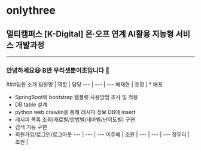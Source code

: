 # onlythree
## 멀티캠퍼스 [K-Digital] 온·오프 연계 AI활용 지능형 서비스 개발과정
---
### 안녕하세요&#128515; B반 우리셋뿐이조입니다 &#128588;

###팀원 소개
팀원명 | 역할 | 담당
--- | --- | ---
배재현 | 조장 | * 배포
* SpringBoot에 bootstrap 템플릿 사용방법 조사 및 적용
* DB table 설계
* python web crawlin을 통해 레시피 정보 DB에 insert
* 레시피 목록 조회(재료별/방법별/테마별/난이도별) 구현
* 검색 기능 구현
* 회원가입/로그인/로그아웃
--- | --- | ---
이주혜 | 조원 | 
--- | --- | ---
정우리 | 조원 | 
